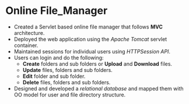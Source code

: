 # Online File_Manager
* Created a Servlet based online file manager that follows **MVC** architecture.
* Deployed the web application using the *Apache Tomcat* servlet container.
* Maintained sessions for individual users using *HTTPSession API*.
* Users can login and do the following:
  - **Create** folders and sub folders or **Upload** and **Download** files. 
  - **Update** files, folders and sub folders.
  - **Edit** folder and sub folder.
  - **Delete** files, folders and sub folders.
* Designed and developed a *relational database* and mapped them with OO model for user and file directory structure.
